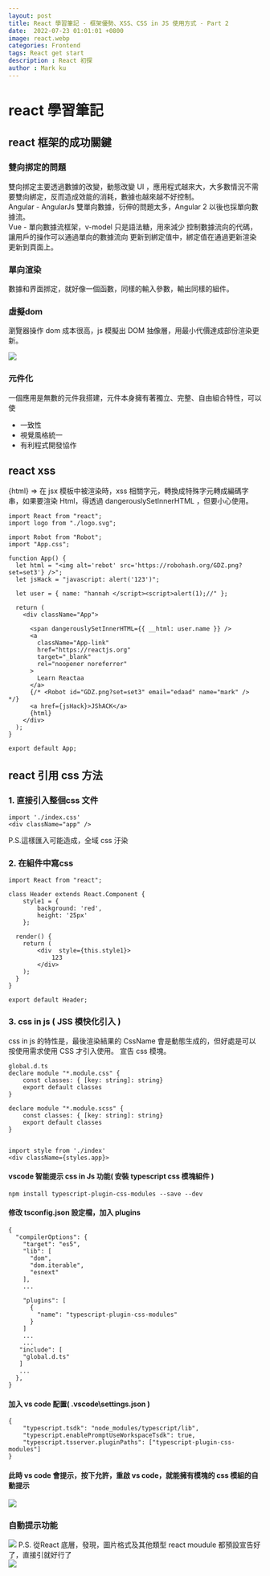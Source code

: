 ```yaml
---
layout: post
title: React 學習筆記 - 框架優勢、XSS、CSS in JS 使用方式 - Part 2 
date:  2022-07-23 01:01:01 +0800
image: react.webp
categories: Frontend
tags: React get start
description : React 初探
author : Mark ku
---
```

# react 學習筆記
## react 框架的成功關鍵
### 雙向挷定的問題
雙向挷定主要透過數據的改變，動態改變 UI ，應用程式越來大，大多數情況不需要雙向綁定，反而造成效能的消耗，數據也越來越不好控制。  
Angular - AngularJs 雙單向數據，衍伸的問題太多，Angular 2 以後也採單向數據流。  
Vue - 單向數據流框架，v-model 只是語法糖，用來減少 控制數據流向的代碼，讓用戶的操作可以通過單向的數據流向 更新到綁定值中，綁定值在通過更新渲染更新到頁面上。  

### 單向渲染
數據和界面挷定，就好像一個函數，同樣的輸入參數，輸出同樣的組件。

### 虛擬dom 
瀏覽器操作 dom 成本很高，js 模擬出 DOM 抽像層，用最小代價達成部份渲染更新。

![](https://i.imgur.com/WUh2W3r.png)

### 元件化
一個應用是無數的元件我搭建，元件本身擁有著獨立、完整、自由組合特性，可以使  
* 一致性
* 視覺風格統一
* 有利程式開發協作

## react xss 
{html} => 在 jsx 模板中被渲染時，xss 相關字元，轉換成特殊字元轉成編碼字串，如果要渲染 Html，得透過 dangerouslySetInnerHTML ，但要小心使用。
```
import React from "react";
import logo from "./logo.svg";

import Robot from "Robot";
import "App.css";

function App() {
  let html = "<img alt='rebot' src='https://robohash.org/GDZ.png?set=set3'} />";
  let jsHack = "javascript: alert('123')";  

  let user = { name: "hannah </script><script>alert(1);//" };

  return (
    <div className="App">      

      <span dangerouslySetInnerHTML={{ __html: user.name }} />
      <a
        className="App-link"
        href="https://reactjs.org"
        target="_blank"
        rel="noopener noreferrer"
      >
        Learn Reactaa
      </a>
      {/* <Robot id="GDZ.png?set=set3" email="edaad" name="mark" /> */}
      <a href={jsHack}>JShACK</a>
      {html}
    </div>
  );
}

export default App;
```   
    
##  react 引用 css  方法
### 1. 直接引入整個css 文件
```
import './index.css'
<div className="app" />
```
P.S.這樣匯入可能造成，全域 css 汙染  

### 2. 在組件中寫css
```
import React from "react";

class Header extends React.Component {
	style1 = {
		background: 'red',
		height: '25px'
	};	
	 	
  render() {
    return (
		<div  style={this.style1}>		
			123
		</div>
    );
  }
}

export default Header;
```

### 3. css in js ( JSS 模快化引入 )
css in js 的特性是，最後渲染結果的 CssName 會是動態生成的，但好處是可以按使用需求使用 CSS 才引入使用。
宣告 css 模塊。

```
global.d.ts
declare module "*.module.css" {
    const classes: { [key: string]: string}
    export default classes
}

declare module "*.module.scss" {
    const classes: { [key: string]: string}
    export default classes
}
  
```

```
import style from './index'
<div className={styles.app}>
```

#### vscode 智能提示 css in Js 功能( 安裝 typescript css 模塊組件 )

```
npm install typescript-plugin-css-modules --save --dev
```
#### 修改 tsconfig.json 設定檔，加入 plugins
```
{
  "compilerOptions": {
    "target": "es5",
    "lib": [
      "dom",
      "dom.iterable",
      "esnext"
    ],
    ...
  
    "plugins": [
      {
        "name": "typescript-plugin-css-modules"
      }
    ]
    ...
	...
   "include": [
	"global.d.ts"
   ]
   ...
  },
}
```
#### 加入 vs code 配置( .vscode\settings.json )
```
{
	"typescript.tsdk": "node_modules/typescript/lib",
	"typescript.enablePromptUseWorkspaceTsdk": true,
	"typescript.tsserver.pluginPaths": ["typescript-plugin-css-modules"]
}
```
#### 此時 vs code 會提示，按下允許，重啟 vs code，就能擁有模塊的 css 模組的自動提示
![](https://i.imgur.com/rDoTdb4.png)
### 自動提示功能
![](https://i.imgur.com/S6loSZi.png)
P.S. 從React 底層，發現，圖片格式及其他類型 react moudule 都預設宣告好了，直接引就好行了  
![](https://i.imgur.com/xwbguAU.png)
